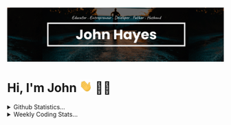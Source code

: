 [![Banner](https://github.com/johnhayesio/johnhayesio/blob/master/readme.png)](https://johnhayes.io)

# Hi, I'm John <img src="https://github.com/johnhayesio/johnhayesio/blob/master/wave.gif" width="30px"> :man_technologist:

<details>
  <summary>Github Statistics...</summary>
  <p align="center">
    <img src="https://github-readme-stats.vercel.app/api?username=johnhayesio&hide_title=true&theme=gruvbox" />
  </p>
</details>
<details>
  <summary>Weekly Coding Stats...</summary>
  <p align="center">
   <img src="https://github-readme-stats.vercel.app/api/wakatime?username=johnhayesio&hide_title=true&layout=compact&theme=gruvbox" />
  </p>
</details>

<!--
**johnhayesio/johnhayesio** is a ✨ _special_ ✨ repository because its `README.md` (this file) appears on your GitHub profile.

Here are some ideas to get you started:

- 🔭 I’m currently working on a fullstack MERN application ...
- 🌱 I’m currently learning Next.js, Tailwind CSS, React Query, and PostgreSQL ...
- 👯 I’m looking to collaborate on open source projects ...
- 🤔 I’m looking for help with ...
- 💬 Ask me about ANYTHING ...
- 📫 How to reach me: https://johnhayes.io ...
- 😄 Myself: Developer . Father . Husband ...
- ⚡ Fun fact: I have traveled to many countries ...
-->
